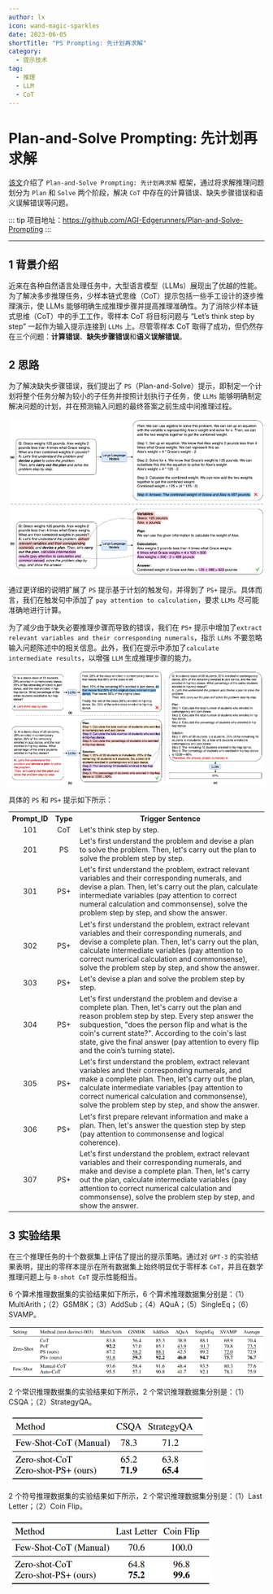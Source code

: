 ```yaml
---
author: lx
icon: wand-magic-sparkles
date: 2023-06-05
shortTitle: "PS Prompting: 先计划再求解"
category:
  - 提示技术
tag:
  - 推理
  - LLM
  - CoT
---
```


# Plan-and-Solve Prompting: 先计划再求解

[该文](https://mp.weixin.qq.com/s/caLLfS0O7S7fbansOr-GVw)介绍了 `Plan-and-Solve Prompting: 先计划再求解` 框架，通过将求解推理问题划分为 `Plan` 和 `Solve` 两个阶段，解决 `CoT` 中存在的计算错误、缺失步骤错误和语义误解错误等问题。

<!-- more -->

<PDF url="https://arxiv.org/pdf/2305.04091.pdf" />

::: tip
项目地址：https://github.com/AGI-Edgerunners/Plan-and-Solve-Prompting
:::

---

## 1 背景介绍

近来在各种自然语言处理任务中，大型语言模型（LLMs）展现出了优越的性能。为了解决多步推理任务，少样本链式思维（CoT）提示包括一些手工设计的逐步推理演示，使 LLMs 能够明确生成推理步骤并提高推理准确性。为了消除少样本链式思维（CoT）中的手工工作，零样本 CoT 将目标问题与 “Let’s think step by step” 一起作为输入提示连接到 `LLMs` 上。尽管零样本 CoT 取得了成功，但仍然存在三个问题：**计算错误**、**缺失步骤错误**和**语义误解错误**。

## 2 思路

为了解决缺失步骤错误，我们提出了 `PS`（Plan-and-Solve）提示，即制定一个计划将整个任务分解为较小的子任务并按照计划执行子任务，使 `LLMs` 能够明确制定解决问题的计划，并在预测输入问题的最终答案之前生成中间推理过程。

![图2.1 推理示例](/assets/images/prompt/PS1.png)

通过更详细的说明扩展了 `PS` 提示基于计划的触发句，并得到了 `PS+` 提示。具体而言，我们在触发句中添加了 `pay attention to calculation`，要求 `LLMs` 尽可能准确地进行计算。

为了减少由于缺失必要推理步骤而导致的错误，我们在 `PS+` 提示中增加了`extract relevant variables and their corresponding numerals`，指示 `LLMs` 不要忽略输入问题陈述中的相关信息。此外，我们在提示中添加了`calculate intermediate results`，以增强 `LLM` 生成推理步骤的能力。

![图2.2 推理示例](/assets/images/prompt/PS2.png)

具体的 `PS` 和 `PS+` 提示如下所示：

<table align="center">
<tr>
<th>Prompt_ID</th>
<th>Type</th>
<th>Trigger Sentence</th>
</tr>
<tr align="center">
<td>101</td>
<td>CoT</td>
<td align="left">Let's think step by step.</td>
</tr>
<tr align="center">
<td>201</td>
<td>PS</td>
<td align="left">Let's first understand the problem and devise a plan to solve the problem. Then, let's carry out the plan to solve the problem step by step.</td>
</tr>
<tr align="center">
<td>301</td>
<td>PS+</td>
<td align="left">Let's first understand the problem, extract relevant variables and their corresponding numerals, and devise a plan. Then, let's carry out the plan, calculate intermediate variables (pay attention to correct numeral calculation and commonsense), solve the problem step by step, and show the answer.</td>
</tr>
<tr align="center">
<td>302</td>
<td>PS+</td>
<td align="left">Let's first understand the problem, extract relevant variables and their corresponding numerals, and devise a complete plan. Then, let's carry out the plan, calculate intermediate variables (pay attention to correct numerical calculation and commonsense), solve the problem step by step, and show the answer.</td>
</tr>
<tr align="center">
<td>303</td>
<td>PS+</td>
<td align="left">Let's devise a plan and solve the problem step by step.</td>
</tr>
<tr align="center">
<td>304</td>
<td>PS+</td>
<td align="left">Let's first understand the problem and devise a complete plan. Then, let's carry out the plan and reason problem step by step. Every step answer the subquestion, "does the person flip and what is the coin's current state?". According to the coin's last state, give the final answer (pay attention to every flip and the coin’s turning state).</td>
</tr>
<tr align="center">
<td>305</td>
<td>PS+</td>
<td align="left">Let's first understand the problem, extract relevant variables and  their corresponding numerals, and make a complete plan. Then, let's carry out the plan, calculate intermediate variables (pay attention to correct numerical calculation and commonsense), solve the problem step by step, and show the answer.</td>
</tr>
<tr align="center">
<td>306</td>
<td>PS+</td>
<td align="left">Let's first prepare relevant information and make a plan. Then, let's answer the question step by step (pay attention to commonsense and logical coherence).</td>
</tr>
<tr align="center">
<td>307</td>
<td>PS+</td>
<td align="left">Let's first understand the problem, extract relevant variables and their corresponding numerals, and make and devise a complete plan. Then, let's carry out the plan, calculate intermediate variables (pay attention to correct numerical calculation and commonsense), solve the problem step by step, and show the answer.</td>
</tr>
</table>

## 3 实验结果

在三个推理任务的十个数据集上评估了提出的提示策略。通过对 `GPT-3` 的实验结果表明，提出的零样本提示在所有数据集上始终明显优于零样本 `CoT`，并且在数学推理问题上与 `8-shot CoT` 提示性能相当。

6 个算术推理数据集的实验结果如下所示，6 个算术推理数据集分别是：（1）MultiArith；（2）GSM8K；（3）AddSub；（4）AQuA；（5）SingleEq；（6）SVAMP。

![图3.1 数学推理](/assets/images/prompt/PS3.png)

2 个常识推理数据集的实验结果如下所示，2 个常识推理数据集分别是：（1）CSQA；（2）StrategyQA。

![图3.2 常识推理](/assets/images/prompt/PS4.png)

2 个符号推理数据集的实验结果如下所示，2 个常识推理数据集分别是：（1）Last Letter；（2）Coin Flip。

![图3.3 符号推理](/assets/images/prompt/PS5.png)
